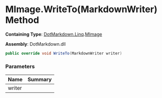 # MImage\.WriteTo\(MarkdownWriter\) Method

**Containing Type**: [DotMarkdown.Linq](../../README.md)\.[MImage](../README.md)

**Assembly**: DotMarkdown\.dll

```csharp
public override void WriteTo(MarkdownWriter writer)
```

### Parameters

| Name | Summary |
| ---- | ------- |
| writer | |


